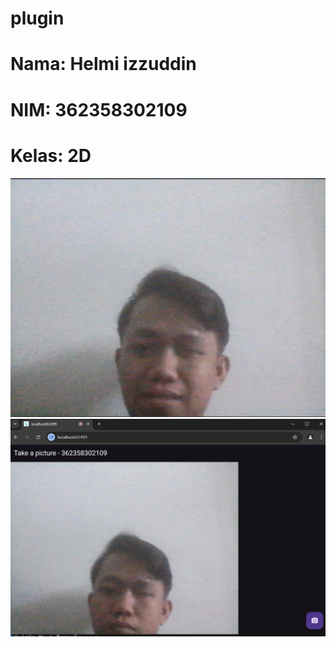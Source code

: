 # plugin

# Nama: Helmi izzuddin
# NIM: 362358302109
# Kelas: 2D

![Screenshoot](assets/images/foto.jpg)
![Screenshoot](assets/images/ss.jpg)